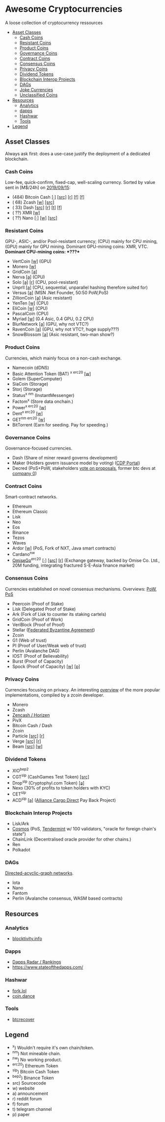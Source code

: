 # Awesome Cryptocurrencies
A loose collection of cryptocurrency ressources

- [Asset Classes](#asset-classes)
  - [Cash Coins](#cash-coins)
  - [Resistant Coins](#resistant-coins)
  - [Product Coins](#product-coins)
  - [Governance Coins](#governance-coins)
  - [Contract Coins](#contract-coins)
  - [Consensus Coins](#consensus-coins)
  - [Privacy Coins](#privacy-coins)
  - [Dividend Tokens](#dividend-tokens)
  - [Blockchain Interop Projects](#blockchain-interop-projects)
  - [DAGs](#dags)
  - [Joke Currencies](c/joke/README.md#joke-currencies)
  - [Unclassified Coins](c/unclassified/README.md#unclassified-coins)
- [Resources](#resources)
  - [Analytics](#analytics)
  - [dapps](#dapps)
  - [Hashwar](#hashwars)
  - [Tools](#tools)
- [Legend](#legend)

## Asset Classes
Always ask first: does a use-case justify the deployment of a dedicated blockchain.

### Cash Coins
Low-fee, quick-confirm, fixed-cap, well-scaling currency. Sorted by value sent in [M$/24h] on [2019/09/15](https://bitinfocharts.com/comparison/sentinusd-btc-bch-dash-xmr-zec-sma7.html#log&6m):

- (484) Bitcoin Cash [[·]](c/bch/README.md) [[src]](https://github.com/BitcoinUnlimited/BitcoinUnlimited) [[r]](https://old.reddit.com/r/btc) [[f]](https://bitco.in/forum/) [[f]](https://forum.bitcoin.com/)
- ( 68) Zcash [[w]](https://z.cash/) [[src]](https://github.com/zcash/zcash)
- ( 33) Dash [[src]](https://github.com/dashpay) [[r]](https://old.reddit.com/r/dashpay/) [[t]](https://t.me/dash_chat) [[f]](https://dash.org/forum)
- ( ??) XMR [[w]](http://getmonero.org/)
- ( ??) Nano [[·]](c/nano/README.md) [[w]](http://nano.org/) [[src]](https://github.com/nanocurrency)

### Resistant Coins
GPU-, ASIC-, and/or Pool-resistant currency; (CPU) mainly for CPU mining, (GPU) mainly for GPU mining. Dominant GPU-mining coins: XMR, VTC. **Dominant CPU-mining coins: \*???\***

- VertCoin [[w]](http://vertcoin.org/) (GPU)
- Monero [[w]](http://getmonero.org/)
- GridCoin [[a]](https://bitcointalk.org/index.php?topic=324118.0)
- Nerva [[a]](https://bitcointalk.org/index.php?topic=3464367.0) (CPU)
- Solo [[a]](https://bitcointalk.org/index.php?topic=5120652) [[r]](https://www.reddit.com/r/soloproject/) (CPU, pool-resistant)
- Unprll [[a]](https://bitcointalk.org/index.php?topic=5077140.0) (CPU, sequential, unparallel hashing therefore suited for)
- Versus [[a]](https://bitcointalk.org/index.php?topic=4070404.0) (MSN .Net Founder, 50:50 PoW,PoS)
- ZillionCoin [[a]](https://bitcointalk.org/index.php?topic=1818945.0) (Asic resistant)
- YenTen [[w]](http://yentencoin.info/) (CPU)
- EliCoin [[w]](https://www.elicoin.net/) (CPU)
- PascalCoin (CPU)
- Myriad [[w]](http://myriadcoin.org/) (0.4 Asic, 0.4 GPU, 0.2 CPU)
- BlurNetwork [[a]](https://bitcointalk.org/index.php?topic=4577361) (GPU, why not VTC?)
- RavenCoin [[a]](https://bitcointalk.org/index.php?topic=3238497) (GPU, why not VTC?, huge supply???)
- SnowBlossom [[a]](https://bitcointalk.org/index.php?topic=4422979) (Asic resistant, two-man show?)

### Product Coins
Currencies, which mainly focus on a non-cash exchange.

- Namecoin (dDNS)
- Basic Attention Token (BAT) <sup>x</sup><sup> </sup><sup>erc20</sup> [[w]](https://batgrowth.com/)
- Golem (SuperComputer)
- SiaCoin (Storage)
- Storj (Storage)
- Status<sup>x</sup><sup> </sup><sup>nm</sup> (InstantMessenger)
- Factom<sup>x</sup> (Store data onchain.)
- Power<sup>x</sup><sup> </sup><sup>erc20</sup> [[w]](https://powerledger.io/)
- Dent<sup>x</sup><sup> </sup><sup>erc20</sup> [[w]](https://www.dentwireless.com/)
- GET<sup>nm</sup><sup> </sup><sup>erc20</sup> [[w]](https://get-protocol.io/)
- BitTorrent (Earn for seeding. Pay for speeding.)

### Governance Coins
Governance-focused currencies.

- Dash (Share of miner reward governs development)
- Maker (Holders govern issuance model by voting) ([CDP Portal](https://cdp.makerdao.com/))
- Decred (PoS+PoW, stakeholders [vote on proposals](https://voting.decred.org/), former btc devs at [company 0](https://www.companyzero.com/))

### Contract Coins
Smart-contract networks.

- Ethereum
- Ethereum Classic
- Lisk
- Neo
- Eos
- Binance
- Tezos
- Waves
- Ardor [[w]](https://ardorplatform.org/) (PoS, Fork of NXT, Java smart contracts)
- Cardano<sup>nw</sup>
- [OmiseGo](https://omisego.co/)<sup>erc20</sup> [[·]](c/omg/README.md) [[src]](https://github.com/omisego) [[r]](https://reddit.com/r/omise_go) (Exchange gateway, backed by Omise Co. Ltd., 20M funding, integrating fractured S-E-Asia finance market)

### Consensus Coins
Currencies established on novel consensus mechanisms. Overviews:
[PoW](https://whattomine.com/),
[PoS](https://changelly.com/blog/top-cryptocurrencies-for-passive-income/)

- Peercoin (Proof of Stake)
- Lisk (Delegated Proof of Stake)
- Ark (Fork of Lisk to counter its staking cartels)
- GridCoin (Proof of Work)
- VeriBlock (Proof of Proof)
- Stellar ([Federated Byzantine Agreement](http://www.scs.stanford.edu/~dm/blog/simplified-scp.html))
- Zcoin
- G1 (Web of trust)
- PI (Proof of User/Weak web of trust)
- Perlin (Avalanche DAG)
- IOST (Proof of Believability)
- Burst (Proof of Capacity)
- Spock (Proof of Capacity) [[w]](https://www.spockchain.org/) [[p]](https://www.spockchain.org/file/SpockChain%20%20V1.0%20EN.pdf)

### Privacy Coins
Currencies focusing on privacy. An interesting
[overview](https://www.cryptofreaknetwork.com/how-zcoins-privacy-technology-compares-to-the-competition/)
of the more popular implementations, compiled by a zcoin developer.

- Monero
- Zcash
- [Zencash / Horizen](https://horizen.global/)
- PivX
- Bitcoin Cash / Dash
- Zcoin
- Particle [[src]](https://github.com/particl) [[r]](https://reddit.com/r/Particl)
- Verge [[src]](https://github.com/vergecurrency) [[r]](https://reddit.com/r/vergecurrency)
- Beam [[src]](https://github.com/BeamMW) [[w]](https://beam.mw)

### Dividend Tokens

- XIO<sup>bep2</sup>
- CGT<sup>slp</sup> (CashGames Test Token) [[src]](https://explorer.bitcoin.com/bch/token/1c9229fbca8e9646589787d76f4110372608231522f6cffab45dd7ac3cb43556)
- Drop<sup>slp</sup> (Cryptophyl.com Token) [[a]](https://cryptophyl.com/airdrops/drop-1)
- Nexo (30% of profits to token holders with KYC)
- CET<sup>slp</sup>
- ACD<sup>slp</sup> [[a]](https://news.bitcoin.com/slp-based-token-acd-gains-traction-with-acceptance-at-thousands-of-shops/) ([Alliance Cargo Direct](https://acd-coin.hk/) Pay Back Project)

### Blockchain Interop Projects

- Lisk/Ark
- [Cosmos](https://cosmos.network/) (PoS, [Tendermint](https://tendermint.com/docs/introduction/what-is-tendermint.html#consensus-overview) w/ 100 validators, "oracle for foreign chain's state")
- ChainLink (Decentralised oracle provider for other chains.)
- Ren
- Polkadot

### DAGs
[Directed-acyclic-graph networks](https://en.wikipedia.org/wiki/Directed_acyclic_graph).

- Iota
- Nano
- Fantom
- Perlin (Avalanche consensus, WASM based contracts)

## Resources

### Analytics

- [blocktivity.info](https://blocktivity.info/)

### Dapps
- [Dapps Radar / Rankings](https://dappradar.com/rankings/)
- https://www.stateofthedapps.com/

### Hashwar
- [fork.lol](https://fork.lol/)
- [coin.dance](https://coin.dance/)

### Tools
- [btcrecover](https://github.com/gurnec/btcrecover)

## Legend

- <sup>x</sup>) Wouldn't require it's own chain/token.
- <sup>nm</sup>) Not mineable chain.
- <sup>nw</sup>) No working product.
- <sup>erc20</sup>) Ethereum Token
- <sup>slp</sup>) Bitcoin Cash Token
- <sup>bep2</sup>) Binance Token
- src) Sourcecode
- w) website
- a) announcement
- r) reddit forum
- f) forum
- t) telegram channel
- p) paper

